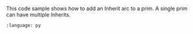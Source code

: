 This code sample shows how to add an Inherit arc to a prim. A single prim can have multiple Inherits.

``` {literalinclude} py_usd.py
:language: py
```
